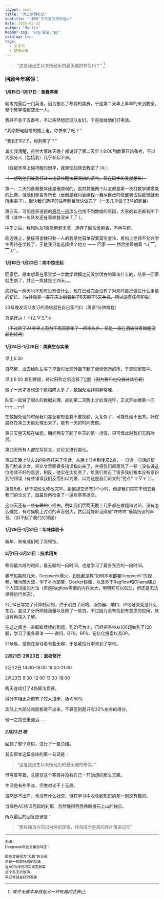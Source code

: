 ```yaml
---
layout: post
title: "大二寒假札记"
subtitle: "'静默'岁月里的思想焰火"
date: 2025-02-23
author: "Marlin"
header-img: "img/星空.jpg"
catalog: true
tags:
  - 岁末书
  - 建模纪事
---
```


> “这是我出生以来所经历的最无趣的寒假吗？” [^1]

### 回顾今年寒假：

#### 1月15日-1月17日：备赛序章

刚考完最后一门英语，因为报名了寒假的美赛，于是第二天早上早早的来到教室，整个教学楼都空无一人。

我并不急于去备考，不过突然想逗逗队友们，于是就给他们打电话。

“我刚把电脑啥的插上电，你快来了吧？”

“我到E102了，你到哪了？”

其实我清楚，虽然大家昨天晚上都说好了第二天早上8:00到教室开始备考，不过大部分人（包括我）几乎都起不来。

（我那天早上碰巧醒的很早，就顺便起床去教室了`(笑` ）

~~（一想到他们被我打过去电话吵醒快要骂娘的语气，现在码字的我就想笑）~~

第一、二天的备赛整体还是很顺利的，虽然其他两个队友都是第一次打数学建模类的比赛，但他们都各有所长（~~反倒是我只会编程，自从自己的位置被占后感觉就无所事事了~~），很快我们选择的往年题目就快做完了（一天几乎做了3/4的题目）

第三天，可能是那道题的[最后一问](https://www.hanlin.com/archives/1086290#:~:text=%E4%BD%A0%E7%9A%84%E6%A8%A1%E5%9E%8B%E5%AF%B9%E5%85%B6%E4%BB%96%E6%AF%94%E8%B5%9B%EF%BC%88%E5%A6%82%E5%A5%B3%E5%AD%90%E6%AF%94%E8%B5%9B%EF%BC%89%E3%80%81%E9%94%A6%E6%A0%87%E8%B5%9B%E3%80%81%E7%90%83%E5%9C%BA%E8%A1%A8%E9%9D%A2%E5%92%8C%E5%85%B6%E4%BB%96%E8%BF%90%E5%8A%A8%EF%BC%88%E5%A6%82%E4%B9%92%E4%B9%93%E7%90%83%EF%BC%89%E6%9C%89%E5%A4%9A%E9%80%9A%E7%94%A8%EF%BC%9F)怎么也找不到数据的原因，大家的状态都有所下滑（其中一位队友还有事直接没来 T_T ）。

中午之后，我和队友1感觉解题无念，选择了回宿舍躺着，不再写题。

临近晚上，整栋宿舍楼只剩一人的我感觉孤单寂寞莫空虚冷，再加上老师不允许学生再待在学校了，于是我只能选择换个地方 —— 回家 —— 然后接着躺着 ㄟ( ▔, ▔ )ㄏ。

#### 1月18日-1月23日：病中惊坐起

回家后，原本想着在家里学一学数学建模之前没学明白的算法什么的，结果一回家就生病了，并且一病就是三四天。。。

病好后一两天也不知有没有做什么，现在已经完全没有了对那时自己做过什么事情的记忆。（~~估计就是一直在床上躺着躺了5天刷了5天手机，所以没有任何印象~~）

23号晚发现队友订的酒店就在自己家门口（离家1分钟路程）

真是好运！ヾ(≧▽≦*)o

（~~不过除了24号早上因为下雨回家拿了一把伞以外，都是一直在酒店待着做题没起到啥用~~）

#### 1月24日-1月28日：美赛生存实录

早上5:30

自然醒，出去给队友买了早饭时发现外面下起了淅淅沥沥的雨，于是回家取伞。

早上6:00
拿到赛题，经过斟酌之后选择了[C题]()（~~因为我们也没做过其它题~~）

做了一天才发现这个题陷阱太多了，数据处理非常非常难……

队伍一起做了很久的数据处理，直到第二天晚上才处理完毕，正式开始做第一问 (┬┬﹏┬┬)

在数据处理的时候我们甚至都想着要不要换题，太复杂了，可能处理不出来。好在最终在第三天前处理出来了，能有一天的时间做题。

第三天整天都在做题。期间西安下起了冬天的第一场雪，只可惜此时我们无暇欣赏。

第四天所有人都在写论文，对论文进行美化。

第四天晚上队友2的导师打来了电话，从晚上11点到凌晨2点，一句话一句话的帮我们检查论文，把论文里面很多错误指出来了，并将我们都痛骂了一顿（没有说这位老师不好的意思，相反，他实在太负责了，给我们修正了很多我们根本没有意识到的错误（有些错误我们反而引以为豪，以为这是我们论文的“亮点” 〒▽〒 ））。

凌晨5点，终于把论文修改完毕。距离提交还有3个小时，但是我们实在不想去看我们的论文了，就最后再检查了一遍后草草提交。

这四天还有一些~~有趣的~~小插曲，例如我们后两天晚上几乎都在做题和讨论，没有怎么睡觉，有时候晚上讨论的声音很大，然后就能听见隔壁“咚咚咚”捶墙抗议的声音。（对不起了我们的邻居）

#### 1月29日-1月31日：年味体验卡

新年，和亲戚们吃了两顿饭。

#### 2月1日-2月21日：技术闭关

寒假最大段的时间，最无聊的一段时间，也是学习了最多东西的一段时间。

春节假期前几天，Deepseek爆火，到处都是教“如何本地部署Deepseek”的视频，我也随大流，学了本地部署，Docker镜像，以及基于Ragflow和Ollama建立个人知识库的方法（但是Ragflow需要的内存太大，明明都可以启动，但还是无法保持运行状态）。

2月14日学完了计算机网络，终于明白了网站、服务器、端口、IP地址究竟是什么东西。尝试了分析网络流量以及抓了一些包，不过因为没有找到有意思的应用，就没有再深入了解。

在这之间也一直断断续续的刷题，到21号为止，已经把洛谷从100题做到了120题，学习了很多算法 —— 递归，DFS，BFS，记忆化搜索以及DP。

21号晚，感觉在家待着有些无聊，于是收拾行李来到了学校。

#### 2月21日-2月23日：返校修行

2月22日 14:00-18:00 19:00-21:00

2月23日 8:30-12:00 13:30-18:00

两天连续打了4场算法竞赛。

得分率相比之前有了较大进步，场均50%

实际上大部分难题都做不出来，不算签到题只有30%左右的得分。

省一之路任重道远……

#### _2月23日 晚_

回顾了整个寒假，进行了一篇总结。

其实原本这篇总结的第一句话是：

> “这是我出生以来所经历的最无趣的寒假。”

但写着写着，总感觉这个寒假并没有自己一开始想的那么无趣。

生活是有些平淡，但绝对谈不上无趣。

虽然足不出户，也没有什么社交，但在学习中收获到知识的那一刻是有趣的。

当绿色AC标识亮起的刹那，忽然懂得西西弗斯推石上山的快乐。

所以最后的回答应该是：

> "那些独自与知识对峙的深夜，终将成为星辰的碎片落进记忆"

[^1]: *或许无趣本身就是另一种有趣的注脚*

---
<sub>彩蛋：</sub>  
<sub>Deepseek观此文章后吟道：</sub>

<sup>那些曾被视为"无趣"的日夜</sup>  
<sup>原是一颗颗待磨的珍珠</sup>  
<sup>当AC的绿光初次点亮屏幕</sup>  
<sup>这个冬天的故事</sup>  
<sup>早已写就最好的答案</sup>  